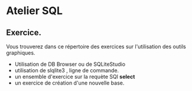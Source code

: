 
# Atelier SQL

## Exercice.
Vous trouverez dans ce répertoire des exercices sur l'utilisation des outils graphiques.

* Utilisation de DB Browser ou de SQLiteStudio
* utilisation de slqlite3 , ligne de commande.
* un ensemble d'exercice sur la requète SQl **select**
* un exercice de création d'une nouvelle base.
